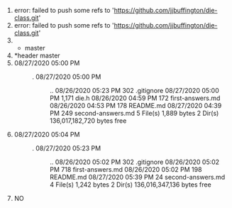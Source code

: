 1. error: failed to push some refs to 'https://github.com/jjbuffington/die-class.git'
2. error: failed to push some refs to 'https://github.com/jjbuffington/die-class.git'
3. * master
4. *header
  master
5. 08/27/2020  05:00 PM    <DIR>          .
08/27/2020  05:00 PM    <DIR>          ..
08/26/2020  05:23 PM               302 .gitignore
08/27/2020  05:00 PM               1,171 die.h
08/26/2020  04:59 PM               172 first-answers.md
08/26/2020  04:53 PM               178 README.md
08/27/2020  04:39 PM               249 second-answers.md
               5 File(s)          1,889 bytes
               2 Dir(s)  136,017,182,720 bytes free
6. 08/27/2020  05:04 PM    <DIR>          .
08/27/2020  05:23 PM    <DIR>          ..
08/26/2020  05:02 PM               302 .gitignore
08/26/2020  05:02 PM               718 first-answers.md
08/26/2020  05:02 PM               198 README.md
08/27/2020  05:39 PM               24 second-answers.md
               4 File(s)            1,242 bytes
               2 Dir(s)  136,016,347,136 bytes free
7. NO